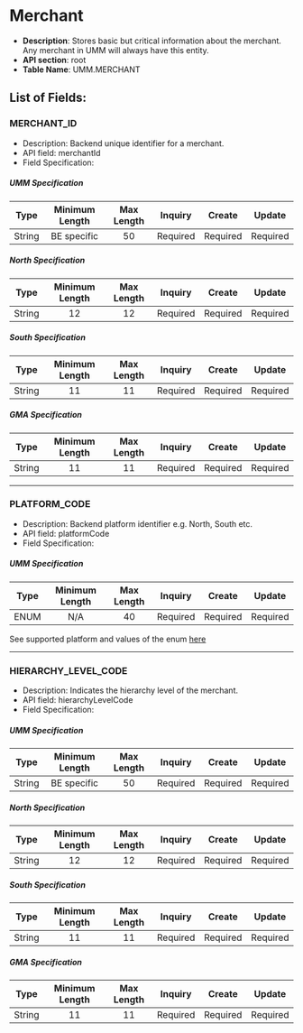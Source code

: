 # Merchant
* **Description**: Stores basic but critical information about the merchant. Any merchant in UMM will always have this entity.
* **API section**: root 
* **Table Name**: UMM.MERCHANT 
## List of Fields:
### MERCHANT_ID
* Description: Backend unique identifier for a merchant.
* API field: merchantId
* Field Specification:

<!-- type: tab 
titles: UMM, North, South, GMA 
-->

##### UMM Specification
| Type |Minimum Length|Max Length| Inquiry | Create  | Update  |
|------|:----------:|:--------:|:--------:|:-------:|:-------:|
|String|BE specific|50|Required|Required|Required|

<!-- type: tab-->

##### North Specification
| Type | Minimum Length | Max Length | Inquiry | Create  | Update  |
|------|:--------------:|:----------:|:--------:|:-------:|:-------:|
|String|       12       |     12     |Required|Required|Required|

<!-- type: tab--> 

##### South Specification

| Type | Minimum Length | Max Length | Inquiry | Create  | Update  |
|------|:--------------:|:----------:|:--------:|:-------:|:-------:|
|String|       11       |     11     |Required|Required|Required|

<!-- type: tab-->

##### GMA Specification
| Type | Minimum Length | Max Length | Inquiry | Create  | Update  |
|------|:--------------:|:----------:|:--------:|:-------:|:-------:|
|String|       11       |     11     |Required|Required|Required|

<!-- type: tab-end -->

---

### PLATFORM_CODE 
* Description: Backend platform identifier e.g. North, South etc.
* API field: platformCode
* Field Specification:

<!-- type: tab 
titles: UMM
-->

##### UMM Specification
| Type | Minimum Length | Max Length | Inquiry | Create  | Update  |
|------|:--------------:|:----------:|:--------:|:-------:|:-------:|
| ENUM |      N/A       |     40     |Required|Required|Required|

See supported platform and values of the enum [here](?path=docs/specification/supportedPlatforms.md)
<!-- type: tab-end -->
---
### HIERARCHY_LEVEL_CODE 
* Description: Indicates the hierarchy level of the merchant.
* API field: hierarchyLevelCode
* Field Specification:

<!-- type: tab 
titles: UMM, North, South, GMA 
-->

##### UMM Specification
| Type |Minimum Length|Max Length| Inquiry | Create  | Update  |
|------|:----------:|:--------:|:--------:|:-------:|:-------:|
|String|BE specific|50|Required|Required|Required|

<!-- type: tab-->

##### North Specification
| Type | Minimum Length | Max Length | Inquiry | Create  | Update  |
|------|:--------------:|:----------:|:--------:|:-------:|:-------:|
|String|       12       |     12     |Required|Required|Required|

<!-- type: tab--> 

##### South Specification

| Type | Minimum Length | Max Length | Inquiry | Create  | Update  |
|------|:--------------:|:----------:|:--------:|:-------:|:-------:|
|String|       11       |     11     |Required|Required|Required|

<!-- type: tab-->

##### GMA Specification
| Type | Minimum Length | Max Length | Inquiry | Create  | Update  |
|------|:--------------:|:----------:|:--------:|:-------:|:-------:|
|String|       11       |     11     |Required|Required|Required|

<!-- type: tab-end -->